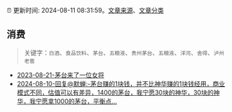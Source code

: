 :alarm_clock: 更新时间: 2024-08-11 08:31:59。[文章来源](/README.md)、[文章分类](/TAGS.md)

## 消费


> 关键字：`白酒`、`食品饮料`、`茅台`、`五粮液`、`贵州茅台`、`五粮液`、`洋河`、`舍得`、`泸州老窖`



- [2023-08-21-茅台来了一位女将](https://www.aicaijing.com.cn/article/18587) 
- [2024-08-10-回复@默蝉:-茅台赚的1块钱，并不比神华赚的1块钱经用，商业模式不同，估值可以有差异，1400的茅台，我宁愿30块的神华，30块的神华，我宁愿拿1000的茅台，平衡点...](https://xueqiu.com/8790885129/300602168) 
